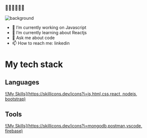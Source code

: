 ### 👋👋👋👋👋👋
![background](./images/bg-summary.gif)

- 🔭 I’m currently working on Javascript
- 🌱 I’m currently learning about Reactjs
- 💬 Ask me about code
- 📫 How to reach me: linkedin
# My tech stack


## Languages
[![My Skills](https://skillicons.dev/icons?i=js,html,css,react, nodejs, bootstrap)](https://skillicons.dev)


## Tools
[![My Skills](https://skillicons.dev/icons?i=mongodb,postman,vscode, firebase)](https://skillicons.dev)
